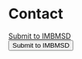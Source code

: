 # Contact

<a href="mailto:imb-benchmark@hsu-hh.de?subject=Submission&body=This is a submission for the IMBMSD. Kind regards ...">
Submit to IMBMSD
</a>
<form onclick="location.href='mailto:imb-benchmark@hsu-hh.de?subject=Submission&body=This is a submission for the IMBMSD. Kind regards ...'">
  <button type="submit">Submit to IMBMSD</button>
</form>
